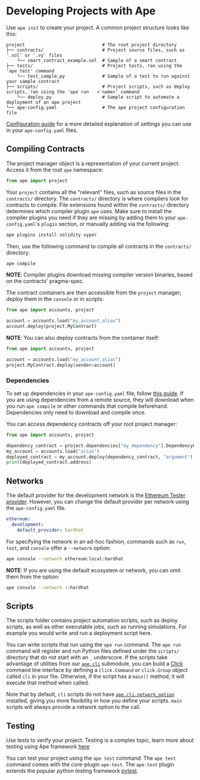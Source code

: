 # Developing Projects with Ape

Use `ape init` to create your project. A common project structure looks like this:

```
project                             # The root project directory
├── contracts/                      # Project source files, such as '.sol' or '.vy' files
    └── smart_contract_example.sol  # Sample of a smart contract
├── tests/                          # Project tests, ran using the 'ape test' command
    └── test_sample.py              # Sample of a test to run against your sample contract
├── scripts/                        # Project scripts, such as deploy scripts, ran using the 'ape run   <`name>' command
    └── deploy.py                   # Sample script to automate a deployment of an ape project
└── ape-config.yaml                 # The ape project configuration file
```


 [Configuration guide](config.md) for a more detailed explanation of settings you can
use in your `ape-config.yaml` files.

## Compiling Contracts

The project manager object is a representation of your current project. Access it from the root `ape` namespace:

```python
from ape import project
```

Your `project` contains all the "relevant" files, such as source files in the `contracts/` directory. The
`contracts/` directory is where compilers look for contracts to compile. File extensions found within the `contracts/`
directory determines which compiler plugin `ape` uses. Make sure to install the compiler plugins you need if they are
missing by adding them to your `ape-config.yaml`'s `plugin` section, or manually adding via the following:

```bash
ape plugins install solidity vyper
```

Then, use the following command to compile all contracts in the `contracts/` directory:

```bash
ape compile
```

**NOTE**: Compiler plugins download missing compiler version binaries, based on the contracts' pragma-spec.

The contract containers are then accessible from the `project` manager; deploy them in the `console` or in scripts:

```python
from ape import accounts, project

account = accounts.load("my_account_alias")
account.deploy(project.MyContract)
```

**NOTE**: You can also deploy contracts from the container itself:

```python
from ape import accounts, project

account = accounts.load("my_account_alias")
project.MyContract.deploy(sender=account)
```

### Dependencies

To set up dependencies in your ``ape-config.yaml`` file, follow [this guide](https://docs.apeworx.io/ape/stable/userguides/config.html#dependencies).
If you are using dependencies from a remote source, they will download when you run `ape compile` or other commands that compile beforehand.
Dependencies only need to download and compile once.

You can access dependency contracts off your root project manager:

```python
from ape import accounts, project

dependency_contract = project.dependencies["my_dependency"].DependencyContractType
my_account = accounts.load("alias")
deployed_contract = my_account.deploy(dependency_contract, "argument")
print(deployed_contract.address)
```

## Networks

The default provider for the development network is the
[Ethereum Tester provider](https://github.com/ethereum/eth-testers). However, you can change the default provider per
network using the `ape-config.yaml` file.

```yaml
ethereum:
  development:
    default_provider: hardhat
```

For specifying the network in an ad-hoc fashion, commands such as `run`, `test`, and `console` offer a `--network`
option:

```bash
ape console --network ethereum:local:hardhat
```

**NOTE**: If you are using the default ecosystem or network, you can omit them from the option:

```bash
ape console --network ::hardhat
```

## Scripts

The scripts folder contains project automation scripts, such as deploy scripts, as well as other executable jobs, such as running simulations.
For example you would write and run a deployment script here.

You can write scripts that run using the `ape run` command. The `ape run` command will register and run Python
files defined under the `scripts/` directory that do not start with an `_` underscore. If the scripts take
advantage of utilities from our [`ape.cli`](../methoddocs/cli.html#ape-cli) submodule,
you can build a [Click](https://click.palletsprojects.com/) command line interface
by defining a `click.Command` or `click.Group` object called `cli` in your file.
Otherwise, if the script has a `main()` method, it will execute that method when called.

Note that by default, `cli` scripts do not have
[`ape.cli.network_option`](../methoddocs/cli.html?highlight=options#ape.cli.options.network_option)
installed, giving you more flexibility in how you define your scripts.
`main` scripts will always provide a network option to the call.

## Testing


Use tests to verify your project. Testing is a complex topic, learn more about testing using Ape framework
[here](docs/userguides/testing.md)

You can test your project using the `ape test` command. The `ape test` command comes with the core-plugin `ape-test`.
The `ape-test` plugin extends the popular python testing framework
[pytest](https://docs.pytest.org/en/6.2.x/contents.html).